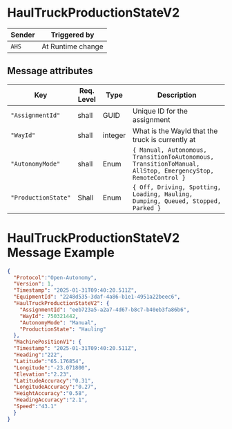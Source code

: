 # HaulTruckProductionStateV2

|Sender| Triggered by | 
|---|---|
|`AHS` |  At Runtime change |

## Message attributes

| Key                  | Req. Level | Type          |  Description                                             |
|-------------------------|-----------|--------------|---------------------------------------------------------|
| `"AssignmentId"`           | shall     | GUID      | Unique ID for the assignment                 |
| `"WayId"`    | shall    | integer       | What is the WayId that the truck is currently at        | 
| `"AutonomyMode"`     | shall     | Enum      |       `{ Manual, Autonomous, TransitionToAutonomous, TransitionToManual, AllStop, EmergencyStop, RemoteControl }`   |
| `"ProductionState"`               | Shall    | Enum |  `{ Off, Driving, Spotting, Loading, Hauling, Dumping, Queued, Stopped, Parked }  `     |  

# HaulTruckProductionStateV2 Message Example
```json
{
  "Protocol":"Open-Autonomy",
  "Version": 1,
  "Timestamp": "2025-01-31T09:40:20.511Z",
  "EquipmentId": "2248d535-3daf-4a86-b1e1-4951a22beec6",
  "HaulTruckProductionStateV2": {
    "AssignmentId": "eeb723a5-a2a7-4d67-b8c7-b40eb3fa86b6",
    "WayId": 750321442,
    "AutonomyMode": "Manual",
    "ProductionState": "Hauling"
  },
  "MachinePositionV1": {
  "Timestamp": "2025-01-31T09:40:20.511Z",
  "Heading":"222",
  "Latitude":"65.176854",
  "Longitude":"-23.071800",
  "Elevation":"2.23",
  "LatitudeAccuracy":"0.31",
  "LongitudeAccuracy":"0.27",
  "HeightAccuracy":"0.58",
  "HeadingAccuracy":"2.1",
  "Speed":"43.1"
  }
}
```
